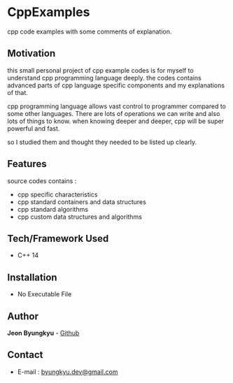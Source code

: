 # CppExamples

cpp code examples with some comments of explanation.

## Motivation

this small personal project of cpp example codes is for myself to understand cpp programming language deeply. the codes contains advanced parts of cpp language specific components and my explanations of that.

cpp programming language allows vast control to programmer compared to some other languages. There are lots of  operations we can write and also lots of things to know. when knowing deeper and deeper, cpp will be super powerful and fast. 

so I studied them and thought they needed to be listed up clearly. 

## Features

source codes contains :
* cpp specific characteristics
* cpp standard containers and data structures
* cpp standard algorithms
* cpp custom data structures and algorithms

## Tech/Framework Used

* C++ 14

## Installation

* No Executable File

## Author

**Jeon Byungkyu** - [Github](https://github.com/ByunkyuJun)

## Contact

* E-mail : byungkyu.dev@gmail.com
